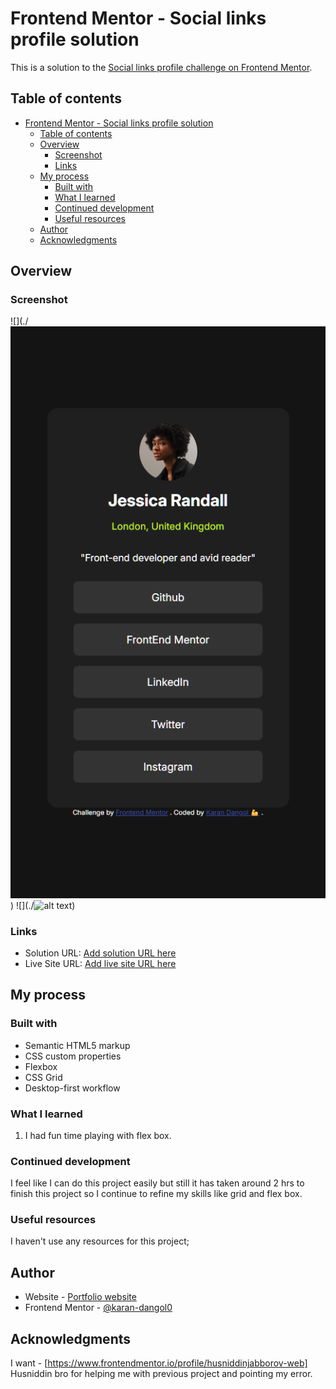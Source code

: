 # Frontend Mentor - Social links profile solution

This is a solution to the [Social links profile challenge on Frontend Mentor](https://www.frontendmentor.io/challenges/social-links-profile-UG32l9m6dQ). 
## Table of contents

- [Frontend Mentor - Social links profile solution](#frontend-mentor---social-links-profile-solution)
  - [Table of contents](#table-of-contents)
  - [Overview](#overview)
    - [Screenshot](#screenshot)
    - [Links](#links)
  - [My process](#my-process)
    - [Built with](#built-with)
    - [What I learned](#what-i-learned)
    - [Continued development](#continued-development)
    - [Useful resources](#useful-resources)
  - [Author](#author)
  - [Acknowledgments](#acknowledgments)



## Overview



### Screenshot

![](./![alt text](./ss%20medidcum%20screen.png))
![](./![alt text](./large%20ss.png.png))



### Links

- Solution URL: [Add solution URL here](https://your-solution-url.com)
- Live Site URL: [Add live site URL here](https://your-live-site-url.com)

## My process

### Built with

- Semantic HTML5 markup
- CSS custom properties
- Flexbox
- CSS Grid
- Desktop-first workflow



### What I learned

1. I had fun time playing with flex box.

### Continued development

I feel like I can do this project easily but still it has taken around 2 hrs to finish this project so I continue to refine my skills like grid and flex box.

### Useful resources

I haven't use any resources for this project;

## Author

- Website - [Portfolio website](https://www.karandangol.com.np)
- Frontend Mentor - [@karan-dangol0](https://www.frontendmentor.io/profile/karan-dangol0)


## Acknowledgments

I want - [https://www.frontendmentor.io/profile/husniddinjabborov-web] Husniddin bro for helping me with previous project and pointing my error.